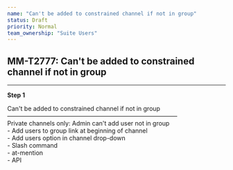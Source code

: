 ```yaml
---
name: "Can't be added to constrained channel if not in group"
status: Draft
priority: Normal
team_ownership: "Suite Users"
---
```


## MM-T2777: Can't be added to constrained channel if not in group

---

**Step 1**

Can't be added to constrained channel if not in group\
————————————————————————————\
Private channels only: Admin can't add user not in group\
\- Add users to group link at beginning of channel\
\- Add users option in channel drop-down\
\- Slash command\
\- at-mention\
\- API
